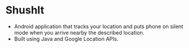 # ShushIt

- Android application that tracks your location and puts phone on silent mode when you arrive nearby the described location.
- Built using Java and Google Location APIs.
